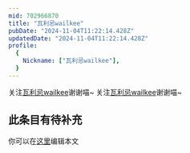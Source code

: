 ```yaml
---
mid: 702966870
title: "瓦利忌wailkee"
pubDate: "2024-11-04T11:22:14.428Z"
updatedDate: "2024-11-04T11:22:14.428Z"
profile:
  {
    Nickname: ["瓦利忌wailkee"],
  }
---
```


关注[瓦利忌wailkee](https://space.bilibili.com/702966870)谢谢喵~ 关注[瓦利忌wailkee](https://space.bilibili.com/702966870)谢谢喵~

## 此条目有待补充
你可以在[这里](https://github.com/Yuhanawa/VTuber.ICU-Content/edit/master/v/瓦利忌wailkee/index.md)编辑本文
